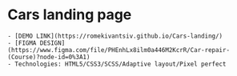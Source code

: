 # Cars landing page
    - [DEMO LINK](https://romekivantsiv.github.io/Cars-landing/)
    - [FIGMA DESIGN](https://www.figma.com/file/PHEnhLx8ilm0a446M2KcrR/Car-repair-(Course)?node-id=0%3A1)
    - Technologies: HTML5/CSS3/SCSS/Adaptive layout/Pixel perfect
